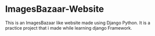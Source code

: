 # ImagesBazaar-Website
This is an ImagesBazaar like website made using Django Python. It is a practice project that i made while learning django Framework.
